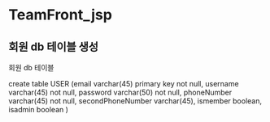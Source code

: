 # TeamFront_jsp

## 회원 db 테이블 생성
회원 db 테이블

create table USER
(email varchar(45) primary key not null,
username varchar(45) not null,
password varchar(50) not null,
phoneNumber varchar(45) not null,
secondPhoneNumber varchar(45),
ismember boolean,
isadmin boolean
)
